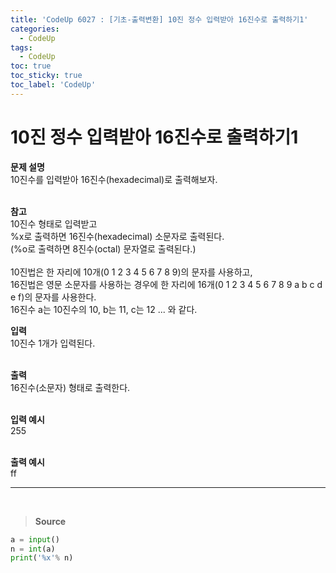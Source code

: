 ```yaml
---
title: 'CodeUp 6027 : [기초-출력변환] 10진 정수 입력받아 16진수로 출력하기1'
categories:
  - CodeUp
tags:
  - CodeUp
toc: true
toc_sticky: true
toc_label: 'CodeUp'
---
```


# 10진 정수 입력받아 16진수로 출력하기1

**문제 설명**  
10진수를 입력받아 16진수(hexadecimal)로 출력해보자.  
<br>

**참고**  
10진수 형태로 입력받고  
%x로 출력하면 16진수(hexadecimal) 소문자로 출력된다.  
(%o로 출력하면 8진수(octal) 문자열로 출력된다.)  
<br>
10진법은 한 자리에 10개(0 1 2 3 4 5 6 7 8 9)의 문자를 사용하고,  
16진법은 영문 소문자를 사용하는 경우에 한 자리에 16개(0 1 2 3 4 5 6 7 8 9 a b c d e f)의 문자를 사용한다.  
16진수 a는 10진수의 10, b는 11, c는 12 ... 와 같다.

**입력**  
10진수 1개가 입력된다.  
<br>

**출력**  
16진수(소문자) 형태로 출력한다.  
<br>

**입력 예시**  
255  
<br>

**출력 예시**  
ff

---

<br>

> **Source**

```python
a = input()
n = int(a)
print('%x'% n)
```
